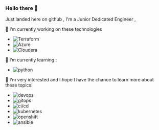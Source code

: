 ### Hello there 👋
Just landed here on github , I'm a Junior Dedicated Engineer ,


🔭 I’m currently working on these technologies
- ![Terraform](https://img.shields.io/badge/Terraform-white?style=for-the-badge&logo=Terraform&logoColor=7c43ba)
- ![Azure](https://img.shields.io/badge/Azure-white?style=for-the-badge&logo=Azure&logoColor=white)
- ![Cloudera](https://img.shields.io/badge/Cloudera-white?style=for-the-badge&logo=Bash&logoColor=white)

🌱 I’m currently learning :
- ![python](https://img.shields.io/badge/Python-white?style=for-the-badge&logo=Python&logoColor=386e9f)

🤔 I'm very interested and I hope I have the chance to learn more about these topics:
- ![devops](https://img.shields.io/badge/DevOps-white?style=for-the-badge&logo=DevOps&logoColor=326ce4)
- ![gitops](https://img.shields.io/badge/GitOps-white?style=for-the-badge&logo=GitOps&logoColor=326ce4)
- ![ci/cd](https://img.shields.io/badge/CI/CD-white?style=for-the-badge&logo=CI/CD&logoColor=326ce4)
- ![kubernetes](https://img.shields.io/badge/Kubernetes-white?style=for-the-badge&logo=Kubernetes&logoColor=326ce4)
- ![openshift](https://img.shields.io/badge/Openshift-white?style=for-the-badge&logo=Openshift&logoColor=eb2126)
- ![ansible](https://img.shields.io/badge/Ansible-white?style=for-the-badge&logo=Ansible&logoColor=black)




<!--
  ALL ICONS THAT IM USING ARE FROM simple-icons.org AND shields.io
-->
